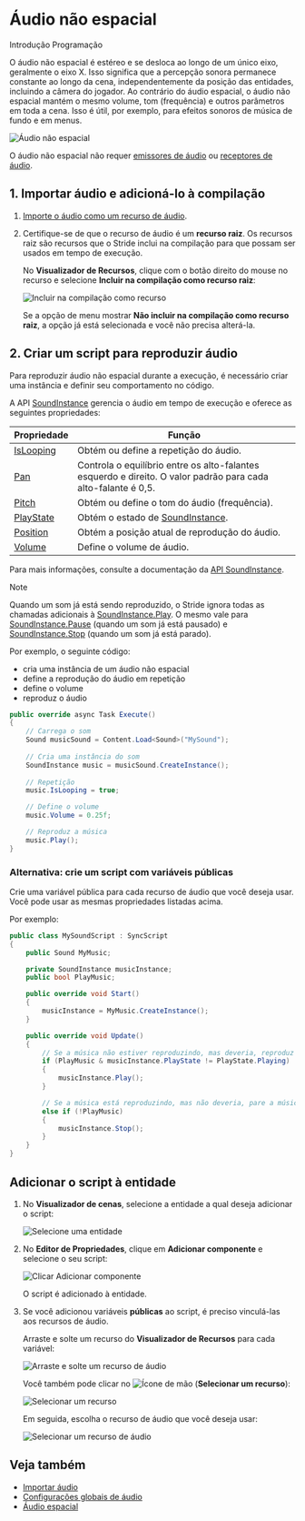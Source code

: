 # Áudio não espacial

<span class="badge text-bg-primary">Introdução</span>
<span class="badge text-bg-success">Programação</span>

O <g id="1">áudio não espacial</g> é estéreo e se desloca ao longo de um único eixo, geralmente o eixo X. Isso significa que a percepção sonora permanece constante ao longo da cena, independentemente da posição das entidades, incluindo a câmera do jogador. Ao contrário do <g id="2">áudio espacial</g>, o áudio não espacial mantém o mesmo <g id="3">volume<g id="3">, <g id="4">tom</g> (<g id="5">frequência</g>) e outros parâmetros em toda a cena.</g> Isso é útil, por exemplo, para efeitos sonoros de música de fundo e em menus.

![Áudio não espacial](media/audio-index-non-spatialized-audio.png)

O áudio não espacial não requer [emissores de áudio](audio-emitters.md) ou [receptores de áudio](audio-listeners.md).

## 1. Importar áudio e adicioná-lo à compilação

1. [Importe o áudio como um recurso de áudio](import-audio.md).

2. Certifique-se de que o recurso de áudio é um **recurso raiz**. Os recursos raiz são recursos que o Stride inclui na compilação para que possam ser usados em tempo de execução.

   No **Visualizador de Recursos**, clique com o botão direito do mouse no recurso e selecione **Incluir na compilação como recurso raiz**:

   ![Incluir na compilação como recurso](media/audio-include-in-build-as-root-asset.png)

   Se a opção de menu mostrar **Não incluir na compilação como recurso raiz**, a opção já está selecionada e você não precisa alterá-la.

## 2. Criar um script para reproduzir áudio

Para reproduzir áudio não espacial durante a execução, é necessário criar uma instância e definir seu comportamento no código.

A API [SoundInstance](xref:Stride.Audio.SoundInstance) gerencia o áudio em tempo de execução e oferece as seguintes propriedades:

| Propriedade | Função |
|-------    |-------|
| [IsLooping](xref:Stride.Audio.SoundInstance.IsLooping) | Obtém ou define a repetição do áudio. |
| [Pan](xref:Stride.Audio.SoundInstance.Pan) | Controla o equilíbrio entre os alto-falantes esquerdo e direito. O valor padrão para cada alto-falante é 0,5. |
| [Pitch](xref:Stride.Audio.SoundInstance.Pitch) | Obtém ou define o tom do áudio (frequência). |
| [PlayState](xref:Stride.Audio.SoundInstance.PlayState) | Obtém o estado de [SoundInstance](xref:Stride.Audio.SoundInstance). |
| [Position](xref:Stride.Audio.SoundInstance.Position) | Obtém a posição atual de reprodução do áudio. |
| [Volume](xref:Stride.Audio.SoundInstance.Volume) | Define o volume de áudio. |

Para mais informações, consulte a documentação da [API SoundInstance](xref:Stride.Audio.SoundInstance).

> [!Note]
> Quando um som já está sendo reproduzido, o Stride ignora todas as chamadas adicionais à [SoundInstance.Play](xref:Stride.Audio.SoundInstance.Play).
> O mesmo vale para [SoundInstance.Pause](xref:Stride.Audio.SoundInstance.Pause) (quando um som já está pausado) e [SoundInstance.Stop](xref:Stride.Audio.SoundInstance.Stop) (quando um som já está parado).

Por exemplo, o seguinte código:

* cria uma instância de um áudio não espacial
* define a reprodução do áudio em repetição
* define o volume
* reproduz o áudio

```cs
public override async Task Execute()
{
    // Carrega o som
    Sound musicSound = Content.Load<Sound>("MySound");
            
    // Cria uma instância do som
    SoundInstance music = musicSound.CreateInstance();
            
    // Repetição
    music.IsLooping = true;

    // Define o volume
    music.Volume = 0.25f;

    // Reproduz a música
    music.Play();
}
```

### Alternativa: crie um script com variáveis públicas

Crie uma variável pública para cada recurso de áudio que você deseja usar. Você pode usar as mesmas propriedades listadas acima.

Por exemplo:

```cs
public class MySoundScript : SyncScript
{
    public Sound MyMusic;

    private SoundInstance musicInstance;
    public bool PlayMusic;

    public override void Start()
    {
        musicInstance = MyMusic.CreateInstance();
    }

    public override void Update()
    {
        // Se a música não estiver reproduzindo, mas deveria, reproduz a música.
        if (PlayMusic & musicInstance.PlayState != PlayState.Playing)
        {
            musicInstance.Play();
        }

        // Se a música está reproduzindo, mas não deveria, pare a música.
        else if (!PlayMusic)
        {
            musicInstance.Stop();
        }
    }
}
```
## Adicionar o script à entidade

1. No **Visualizador de cenas**, selecione a entidade a qual deseja adicionar o script:

   ![Selecione uma entidade](media/audio-add-audiolistener-component-select-entity.png)

2. No **Editor de Propriedades**, clique em **Adicionar componente** e selecione o seu script:

   ![Clicar Adicionar componente](media/audio-emitters-add-script-component.png)

   O script é adicionado à entidade.

3. Se você adicionou variáveis **públicas** ao script, é preciso vinculá-las aos recursos de áudio.

   Arraste e solte um recurso do **Visualizador de Recursos** para cada variável:

   ![Arraste e solte um recurso de áudio](media/entity-audio-drag-and-drop-audio-asset-to-script-component.gif)

   Você também pode clicar no ![Ícone de mão](~/manual/game-studio/media/hand-icon.png) (**Selecionar um recurso**):

   ![Selecionar um recurso](media/audio-play-script-component-pick-an-asset.png)

   Em seguida, escolha o recurso de áudio que você deseja usar:

   ![Selecionar um recurso de áudio](media/audio-play-audioemitter-component-add-select-audio-asset.png)

## Veja também

* [Importar áudio](import-audio.md)
* [Configurações globais de áudio](global-audio-settings.md)
* [Áudio espacial](spatialized-audio.md)